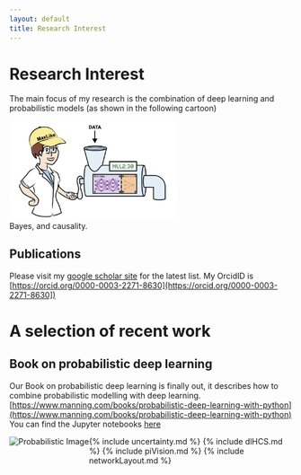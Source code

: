 ```yaml
---
layout: default
title: Research Interest
---
```

# Research Interest
The main focus of my research is the combination of deep learning and probabilistic models (as shown in the following cartoon) 
<div style="text-align: left;">
    <img src="imgs/ch05_00_opener.jpg" alt="image"  style="left;" width="300"><br>Bayes, and causality.
</div>

## Publications
Please visit my [google scholar site](https://scholar.google.ch/citations?user=T8hH3TMnFPwC&hl=de) for the latest list. My OrcidID is [https://orcid.org/0000-0003-2271-8630](https://orcid.org/0000-0003-2271-8630])


# A selection of recent work

## Book on probabilistic deep learning
Our Book on probabilistic deep learning is finally out, it describes how to combine probabilistic modelling with deep learning.
[https://www.manning.com/books/probabilistic-deep-learning-with-python](https://www.manning.com/books/probabilistic-deep-learning-with-python)
 You can find the Jupyter notebooks [here](https://tensorchiefs.github.io/dl_book/)

<img src="imgs/probabilistic.jpg" alt="Probabilistic Image" style="float:left;" height="300">

{% include uncertainty.md %}
{% include dlHCS.md %}
{% include piVision.md %}
{% include networkLayout.md %}
